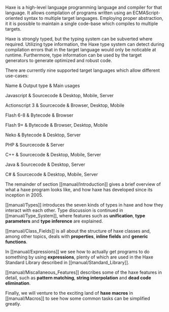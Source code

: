 Haxe is a high-level language programming language and compiler for that language. It allows compilation of programs written using an ECMAScript-oriented syntax to multiple target languages. Employing proper abstraction, it it is possible to maintain a single code-base which compiles to multiple targets.

Haxe is strongly typed, but the typing system can be subverted where required. Utilizing type information, the Haxe type system can detect during compilation errors that in the target language would only be noticable at runtime. Furthermore, type information can be used by the target generators to generate optimized and robust code.

There are currently nine supported target languages which allow different use-cases:




Name & Output type & Main usages 
 
Javascript & Sourcecode & Desktop, Mobile, Server 

Actionscript 3 & Sourcecode & Browser, Desktop, Mobile 

Flash 6-8 & Bytecode & Browser 

Flash 9+ & Bytecode & Browser, Desktop, Mobile 
 
Neko & Bytecode & Desktop, Server 

PHP & Sourcecode & Server 

C++ & Sourcecode & Desktop, Mobile, Server 

Java & Sourcecode & Desktop, Server 

C# & Sourcecode & Desktop, Mobile, Server 
 


The remainder of section [[manual/Introduction]] gives a brief overview of what a haxe program looks like, and how haxe has developed since its inception in 2005.

[[manual/Types]] introduces the seven kinds of types in haxe and how they interact with each other. Type discussion is continued in [[manual/Type_System]], where features such as **unification**, **type parameters** and **type inference** are explained.

[[manual/Class_Fields]] is all about the structure of haxe classes and, among other topics, deals with **properties**, **inline fields** and **generic functions**.

In [[manual/Expressions]] we see how to actually get programs to do something by using **expressions**, plenty of which are used in the Haxe Standard Library described in [[manual/Standard_Library]].

[[manual/Miscallaneous_Features]] describes some of the haxe features in detail, such as **pattern matching**, **string interpolation** and **dead code elimination**.

Finally, we will venture to the exciting land of **haxe macros** in [[manual/Macros]] to see how some common tasks can be simplified greatly.